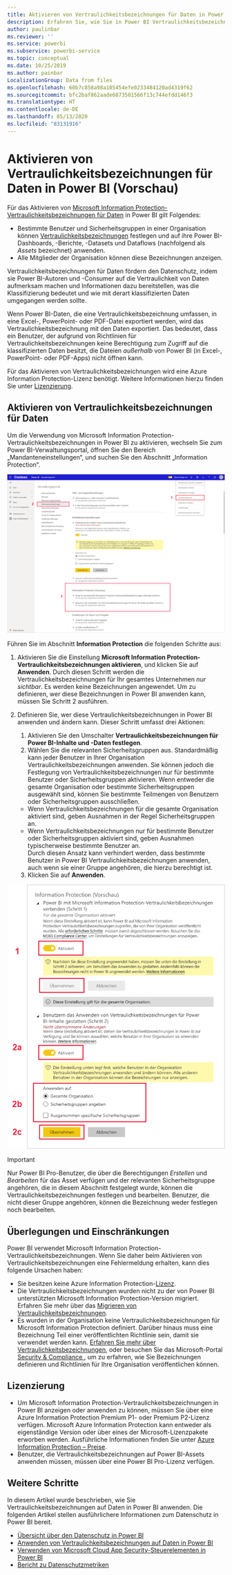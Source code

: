```yaml
---
title: Aktivieren von Vertraulichkeitsbezeichnungen für Daten in Power BI
description: Erfahren Sie, wie Sie in Power BI Vertraulichkeitsbezeichnungen für Daten aktivieren.
author: paulinbar
ms.reviewer: ''
ms.service: powerbi
ms.subservice: powerbi-service
ms.topic: conceptual
ms.date: 10/25/2019
ms.author: painbar
LocalizationGroup: Data from files
ms.openlocfilehash: 60b7c858a98a105454efe0233484120ad4319f62
ms.sourcegitcommit: bfc2baf862aade6873501566f13c744efdd146f3
ms.translationtype: HT
ms.contentlocale: de-DE
ms.lasthandoff: 05/13/2020
ms.locfileid: "83131916"
---
```

# <a name="enable-data-sensitivity-labels-in-power-bi-preview"></a>Aktivieren von Vertraulichkeitsbezeichnungen für Daten in Power BI (Vorschau)

Für das Aktivieren von [Microsoft Information Protection-Vertraulichkeitsbezeichnungen für Daten](https://docs.microsoft.com/microsoft-365/compliance/sensitivity-labels) in Power BI gilt Folgendes:

* Bestimmte Benutzer und Sicherheitsgruppen in einer Organisation können [Vertraulichkeitsbezeichnungen](../collaborate-share/service-security-apply-data-sensitivity-labels.md) festlegen und auf ihre Power BI-Dashboards, -Berichte, -Datasets und Dataflows (nachfolgend als *Assets* bezeichnet) anwenden.
* Alle Mitglieder der Organisation können diese Bezeichnungen anzeigen.

Vertraulichkeitsbezeichnungen für Daten fördern den Datenschutz, indem sie Power BI-Autoren und -Consumer auf die Vertraulichkeit von Daten aufmerksam machen und Informationen dazu bereitstellen, was die Klassifizierung bedeutet und wie mit derart klassifizierten Daten umgegangen werden sollte.

Wenn Power BI-Daten, die eine Vertraulichkeitsbezeichnung umfassen, in eine Excel-, PowerPoint- oder PDF-Datei exportiert werden, wird das Vertraulichkeitsbezeichnung mit den Daten exportiert. Das bedeutet, dass ein Benutzer, der aufgrund von Richtlinien für Vertraulichkeitsbezeichnungen keine Berechtigung zum Zugriff auf die klassifizierten Daten besitzt, die Dateien *außerhalb* von Power BI (in Excel-, PowerPoint- oder PDF-Apps) nicht öffnen kann.

Für das Aktivieren von Vertraulichkeitsbezeichnungen wird eine Azure Information Protection-Lizenz benötigt. Weitere Informationen hierzu finden Sie unter [Lizenzierung](#licensing).

## <a name="enable-data-sensitivity-labels"></a>Aktivieren von Vertraulichkeitsbezeichnungen für Daten

Um die Verwendung von Microsoft Information Protection-Vertraulichkeitsbezeichnungen in Power BI zu aktivieren, wechseln Sie zum Power BI-Verwaltungsportal, öffnen Sie den Bereich „Mandanteneinstellungen“, und suchen Sie den Abschnitt „Information Protection“.

![Ermitteln des Abschnitts „Information Protection“](media/service-security-enable-data-sensitivity-labels/enable-data-sensitivity-labels-01.png)

Führen Sie im Abschnitt **Information Protection** die folgenden Schritte aus:
1.  Aktivieren Sie die Einstellung **Microsoft Information Protection-Vertraulichkeitsbezeichnungen aktivieren**, und klicken Sie auf **Anwenden**. Durch diesen Schritt werden die Vertraulichkeitsbezeichnungen für Ihr gesamtes Unternehmen *nur sichtbar*. Es werden keine Bezeichnungen angewendet. Um zu definieren, wer diese Bezeichnungen in Power BI anwenden kann, müssen Sie Schritt 2 ausführen.
2.  Definieren Sie, wer diese Vertraulichkeitsbezeichnungen in Power BI anwenden und ändern kann. Dieser Schritt umfasst drei Aktionen:
    1.  Aktivieren Sie den Umschalter **Vertraulichkeitsbezeichnungen für Power BI-Inhalte und -Daten festlegen**.
    2.  Wählen Sie die relevanten Sicherheitsgruppen aus. Standardmäßig kann jeder Benutzer in Ihrer Organisation Vertraulichkeitsbezeichnungen anwenden. Sie können jedoch die Festlegung von Vertraulichkeitsbezeichnungen nur für bestimmte Benutzer oder Sicherheitsgruppen aktivieren. Wenn entweder die gesamte Organisation oder bestimmte Sicherheitsgruppen ausgewählt sind, können Sie bestimmte Teilmengen von Benutzern oder Sicherheitsgruppen ausschließen.
    * Wenn Vertraulichkeitsbezeichnungen für die gesamte Organisation aktiviert sind, geben Ausnahmen in der Regel Sicherheitsgruppen an.
    * Wenn Vertraulichkeitsbezeichnungen nur für bestimmte Benutzer oder Sicherheitsgruppen aktiviert sind, geben Ausnahmen typischerweise bestimmte Benutzer an.  
    Durch diesen Ansatz kann verhindert werden, dass bestimmte Benutzer in Power BI Vertraulichkeitsbezeichnungen anwenden, auch wenn sie einer Gruppe angehören, die hierzu berechtigt ist.
    
    3. Klicken Sie auf **Anwenden**.

![Aktivieren von Vertraulichkeitsbezeichnungen](media/service-security-enable-data-sensitivity-labels/enable-data-sensitivity-labels-02.png)

> [!IMPORTANT]
> Nur Power BI Pro-Benutzer, die über die Berechtigungen *Erstellen* und *Bearbeiten* für das Asset verfügen und der relevanten Sicherheitsgruppe angehören, die in diesem Abschnitt festgelegt wurde, können die Vertraulichkeitsbezeichnungen festlegen und bearbeiten. Benutzer, die nicht dieser Gruppe angehören, können die Bezeichnung weder festlegen noch bearbeiten. 


## <a name="considerations-and-limitations"></a>Überlegungen und Einschränkungen

Power BI verwendet Microsoft Information Protection-Vertraulichkeitsbezeichnungen. Wenn Sie daher beim Aktivieren von Vertraulichkeitsbezeichnungen eine Fehlermeldung erhalten, kann dies folgende Ursachen haben:

* Sie besitzen keine Azure Information Protection-[Lizenz](#licensing).
* Die Vertraulichkeitsbezeichnungen wurden nicht zu der von Power BI unterstützten Microsoft Information Protection-Version migriert. Erfahren Sie mehr über das [Migrieren von Vertraulichkeitsbezeichnungen](https://docs.microsoft.com/azure/information-protection/configure-policy-migrate-labels).
* Es wurden in der Organisation keine Vertraulichkeitsbezeichnungen für Microsoft Information Protection definiert. Darüber hinaus muss eine Bezeichnung Teil einer veröffentlichten Richtlinie sein, damit sie verwendet werden kann. [Erfahren Sie mehr über Vertraulichkeitsbezeichnungen](https://docs.microsoft.com/Office365/SecurityCompliance/sensitivity-labels), oder besuchen Sie das Microsoft-Portal [Security & Compliance ](https://sip.protection.office.com/sensitivity?flight=EnableMIPLabels), um zu erfahren, wie Sie Bezeichnungen definieren und Richtlinien für Ihre Organisation veröffentlichen können.

## <a name="licensing"></a>Lizenzierung

* Um Microsoft Information Protection-Vertraulichkeitsbezeichnungen in Power BI anzeigen oder anwenden zu können, müssen Sie über eine Azure Information Protection Premium P1- oder Premium P2-Lizenz verfügen. Microsoft Azure Information Protection kann entweder als eigenständige Version oder über eines der Microsoft-Lizenzpakete erworben werden. Ausführliche Informationen finden Sie unter [Azure Information Protection – Preise](https://azure.microsoft.com/pricing/details/information-protection/).
* Benutzer, die Vertraulichkeitsbezeichnungen auf Power BI-Assets anwenden müssen, müssen über eine Power BI Pro-Lizenz verfügen.


## <a name="next-steps"></a>Weitere Schritte

In diesem Artikel wurde beschrieben, wie Sie Vertraulichkeitsbezeichnungen auf Daten in Power BI anwenden. Die folgenden Artikel stellen ausführlichere Informationen zum Datenschutz in Power BI bereit. 

* [Übersicht über den Datenschutz in Power BI](service-security-data-protection-overview.md)
* [Anwenden von Vertraulichkeitsbezeichnungen auf Daten in Power BI](../collaborate-share/service-security-apply-data-sensitivity-labels.md)
* [Verwenden von Microsoft Cloud App Security-Steuerelementen in Power BI](service-security-using-microsoft-cloud-app-security-controls.md)
* [Bericht zu Datenschutzmetriken](service-security-data-protection-metrics-report.md)